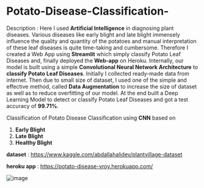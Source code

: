 # Potato-Disease-Classification-

Description : Here I used **Artificial Intelligence** in diagnosing plant diseases. Various diseases like early blight and late blight immensely influence the quality and quantity of the potatoes and manual interpretation of these leaf diseases is quite time-taking and cumbersome. Therefore I created a Web App using **Streamlit** which simply classify Potato Leaf Diseases and, finally deployed the **Web-app** on Heroku. Internally, our model is built using a simple **Convolutional Neural Network Architecture** to **classify Potato Leaf Diseases**. Initially I collected ready-made data from internet. Then due to small size of dataset, I used one of the simple and effective method, called **Data Augmentation** to increase the size of dataset as well as to reduce overfitting of our model. At the end built a Deep Learning Model to detect or classify Potato Leaf Diseases and got a test accuracy of **99.71%**.


Classification of Potato Disease Classification using **CNN**  based on
1) **Early Blight**
2) **Late Blight**
3) **Healthy Blight**

**dataset** : https://www.kaggle.com/abdallahalidev/plantvillage-dataset

**heroku app** : https://potato-disease-vroy.herokuapp.com/


![image](https://user-images.githubusercontent.com/81759654/161442208-38101a28-701a-46dc-a323-04eef87bde22.png)
